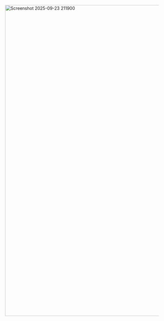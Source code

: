 <img width="627" height="1020" alt="Screenshot 2025-09-23 211900" src="https://github.com/user-attachments/assets/ebed78e4-1cab-4723-b2da-a5dbde781bb8" />
